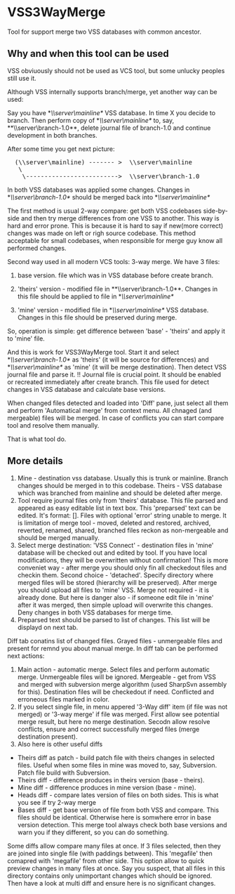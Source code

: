 VSS3WayMerge
============

Tool for support merge two VSS databases with common ancestor.

Why and when this tool can be used
------------
VSS obviuously should not be used as VCS tool, but some unlucky peoples still use it.

Although VSS internally supports branch/merge, yet another way can be used:

Say you have **\\\\server\mainline\** VSS database. In time X you decide to branch. Then perform copy of **\\\\server\mainline\** to, say, **\\\\server\branch-1.0\**, delete journal file of branch-1.0 and continue development in both 
branches.

After some time you get next picture:

<pre>
  (\\server\mainline) ------- >  \\server\mainline
   \
    \------------------------->  \\server\branch-1.0
</pre>

In both VSS databases was applied some changes. Changes in **\\\\server\branch-1.0\** should be merged back into **\\\\server\mainline\**

The first method is usual 2-way compare:
get both VSS codebases side-by-side and then try merge differences from one VSS to another. This way is hard and error prone. This is because it is hard to say if new(more correct) changes was made on left or righ source codebase. This method acceptable for small codebases, when responsible for merge guy know all performed changes.

Second way used in all modern VCS tools: 3-way merge. We have 3 files:

1. base version. file which was in VSS database before create branch.

2. 'theirs' version - modified file in **\\\\server\branch-1.0\**. Changes in this file should be applied to file in **\\\\server\mainline\** 

3. 'mine' version - modified file in **\\\\server\mainline\** VSS database. Changes in this file should be preserved during merge.

So, operation is simple: get difference between 'base' - 'theirs' and apply it to 'mine' file.

And this is work for VSS3WayMerge tool. Start it and select **\\\\server\branch-1.0\** as 'theirs' (it will be source for differences) and **\\\\server\mainline\** as 'mine' (it will be merge destination).
Then detect VSS journal file and parse it. !! Journal file is crucial point. It should be enabled or recreated immediately after create branch. This file used for detect changes in VSS database and calculate base versions.

When changed files detected and loaded into 'Diff' pane, just select all them and perform 'Automatical merge' from context menu. All chnaged (and mergeable) files will be merged. In case of conflicts you can start compare tool and resolve them manually. 

That is what tool do.

More details
--------------

1. Mine - destination vss database. Usually this is trunk or mainline. Branch changes should be merged in to this codebase. Theirs - VSS database which was branched from mainline and should be deleted after merge.
2. Tool require journal files only from 'theirs' database. This file parsed and appeared as easy editable list in text box. This 'preparsed' text can be edited. It's format: <file spec><tab><base version>[<tab><error>]. Files with optional 'error' string unable to merge. It is limitation of merge tool - moved, deleted and restored, archived, reverted, renamed, shared, branched files reckon as non-mergeable and should be merged manually.
3. Select merge destination: 'VSS Connect' - destination files in 'mine' database will be checked out and edited by tool. If you have local modifications, they will be overwritten without confirmation! This is more conveniet way - after merge you should only fin all checkedout files and checkin them. Second choice - 'detached'. Specify directory where merged files will be stored (hierarchy will be preserved). After merge you should upload all files to 'mine' VSS. Merge not required - it is already done. But here is danger also - if someone edit file in 'mine' after it was merged, then simple upload will overwrite this changes. Deny changes in both VSS databases for merge time.
4. Preparsed text should be parsed to list of changes. This list will be displayd on next tab.

Diff tab conatins list of changed files. Grayed files - unmergeable files and present for remnd you about manual merge. In diff tab can be performed next actions:

1. Main action - automatic merge. Select files and perform automatic merge. Unmergeable files will be ignored. Mergeable - get from VSS and merged with subversion merge algorithm (used SharpSvn assembly for this). Destination files will be checkedout if need. Conflicted and erroneous files marked in color.
2. If you select single file, in menu appered '3-Way diff' item (if file was not merged) or '3-way merge' if file was merged. First allow see potential merge result, but here no merge destination. Secodn allow resolve conflicts, ensure and correct successfully merged files (merge destination present).
3. Also here is other useful diffs


 - Theirs diff as patch - build patch file with theirs changes in selected files. Useful when some files in mine was moved to, say, Subversion. Patch file build with Subversion.
 - Theirs diff - difference produces in theirs version (base - theirs).
 - Mine diff - difference produces in mine version (base - mine).
 - Heads diff - compare lates version of files on both sides. This is what you see if try 2-way merge
 - Bases diff - get base version of file from both VSS and compare. This files should be identical. Otherwise here is somwhere error in base version detection. This merge tool always check both base versions and warn you if they different, so you can do something.
 
 
Some diffs allow compare many files at once. If 3 files selected, then they are joined into single file (with paddings between). This 'megafile' then comapred with 'megafile' from other side. This option allow to quick preview changes in many files at once. Say you suspect, that all files in this directory contains only unimportant changes which should be ignored. Then have a look at multi diff and ensure here is no significant changes. 
